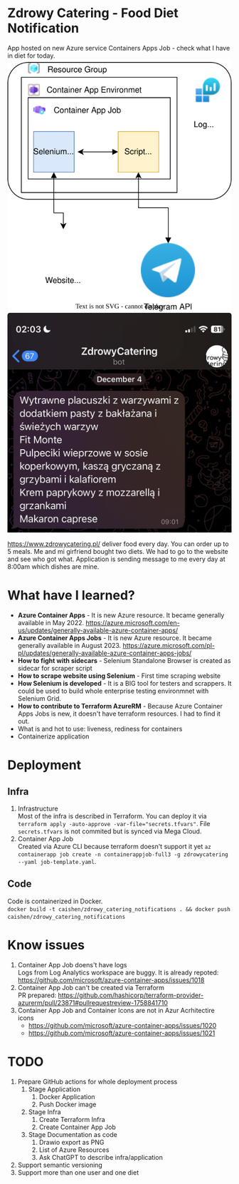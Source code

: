 # Zdrowy Catering - Food Diet Notification
App hosted on new Azure service Containers Apps Job - check what I have in diet for today.  
<img src="./images/diagram.drawio.svg">  
<img src="./images/telegram-screenshot.jpg">  

https://www.zdrowycatering.pl/ deliver food every day. You can order up to 5 meals. Me and mi girfriend bought two diets. We had to go to the website and see who got what. Application is sending message to me every day at 8:00am which dishes are mine. 

# What have I learned?
- **Azure Container Apps** - It is new Azure resource. It became generally available in May 2022. https://azure.microsoft.com/en-us/updates/generally-available-azure-container-apps/
- **Azure Container Apps Jobs** - It is new Azure resource. It became generally available in August 2023. https://azure.microsoft.com/pl-pl/updates/generally-available-azure-container-apps-jobs/
- **How to fight with sidecars** - Selenium Standalone Browser is created as sidecar for scraper script
- **How to scrape website using Selenium** - First time scraping website
- **How Selenium is developed** - It is a BIG tool for testers and scrappers. It could be used to build whole enterprise testing environmnet with Selenium Grid.
- **How to contribute to Terraform AzureRM** - Because Azure Container Apps Jobs is new, it doesn't have terraform resources. I had to find it out. 
- What is and hot to use: liveness, rediness for containers
- Containerize application

# Deployment
## Infra
1. Infrastructure  
Most of the infra is described in Terraform. You can deploy it via `terraform apply -auto-approve -var-file="secrets.tfvars"`. File `secrets.tfvars` is not commited but is synced via Mega Cloud.
2. Container App Job   
Created via Azure CLI because terraform doesn't support it yet `az containerapp job create -n containerappjob-full3 -g zdrowycatering --yaml job-template.yaml`. 

## Code
Code is containerized in Docker.  
`docker build -t caishen/zdrowy_catering_notifications . && docker push caishen/zdrowy_catering_notifications`

# Know issues
1. Container App Job doens't have logs  
Logs from Log Analytics workspace are buggy. It is already repoted: https://github.com/microsoft/azure-container-apps/issues/1018
2. Container App Job can't be created via Terraform  
PR prepared: https://github.com/hashicorp/terraform-provider-azurerm/pull/23871#pullrequestreview-1758841710
3. Container App Job and Container Icons are not in Azur Acrhitectire icons  
    - https://github.com/microsoft/azure-container-apps/issues/1020
    - https://github.com/microsoft/azure-container-apps/issues/1021

# TODO
1. Prepare GitHub actions for whole deployment process
   1. Stage Application
      1. Docker Application
      2. Push Docker image
   2. Stage Infra
      1. Create Terraform Infra
      2. Create Container App Job
   3. Stage Documentation as code
      1. Drawio export as PNG
      2. List of Azure Resources   
      3. Ask ChatGPT to describe infra/application
2. Support semantic versioning
3. Support more than one user and one diet